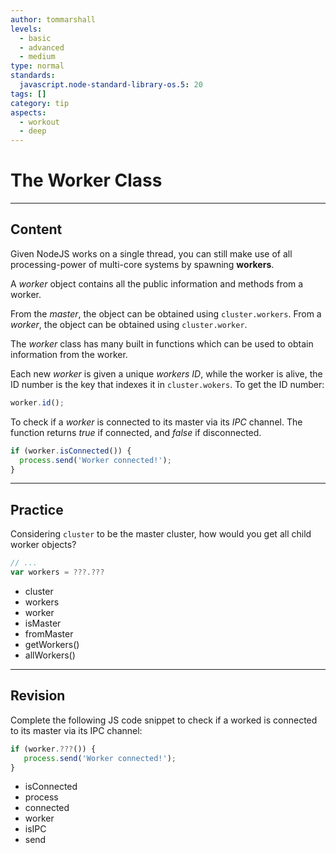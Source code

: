 ```yaml
---
author: tommarshall
levels:
  - basic
  - advanced
  - medium
type: normal
standards:
  javascript.node-standard-library-os.5: 20
tags: []
category: tip
aspects:
  - workout
  - deep
---
```


# The Worker Class


---

## Content

Given NodeJS works on a single thread, you can still make use of all processing-power of multi-core systems by spawning **workers**.

A *worker* object contains all the public information and methods from a worker.

From the *master*, the object can be obtained using `cluster.workers`. From a *worker*, the object can be obtained using `cluster.worker`.

The *worker* class has many built in functions which can be used to obtain information from the worker.

Each new *worker* is given a unique *workers* *ID*, while the worker is alive, the ID number is the key that indexes it in `cluster.wokers`. To get the ID number:

```javascript
worker.id();
```

To check if a *worker* is connected to its master via its *IPC* channel. The function returns *true* if connected, and *false* if disconnected.

```javascript
if (worker.isConnected()) {
  process.send('Worker connected!');
}
```


---

## Practice

Considering `cluster` to be the master cluster, how would you get all child worker objects?

```javascript
// ...
var workers = ???.???
```

* cluster
* workers
* worker
* isMaster
* fromMaster
* getWorkers()
* allWorkers()


---

## Revision

Complete the following JS code snippet to check if a worked is connected to its master via its IPC channel:

```javascript
if (worker.???()) {
   process.send('Worker connected!');
}
```

* isConnected
* process
* connected
* worker
* isIPC
* send

